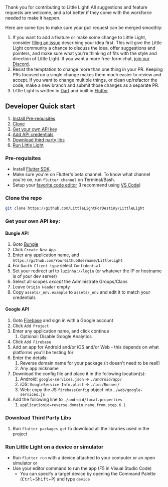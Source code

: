Thank you for contributing to Little Light! All suggestions and feature requests are welcome, and a lot better if they come with the workforce needed to make it happen.

Here are some tips to make sure your pull request can be merged smoothly:

1. If you want to add a feature or make some change to Little Light, consider [filing an issue](https://github.com/DestinyItemManager/DIM/issues/new) describing your idea first. This will give the Little Light community a chance to discuss the idea, offer suggestions and pointers, and make sure what you're thinking of fits with the style and direction of Little Light. If you want a more free-form chat, [join our Discord](https://discord.gg/dTKhBD).
2. Resist the temptation to change more than one thing in your PR. Keeping PRs focused on a single change makes them much easier to review and accept. If you want to change multiple things, or clean up/refactor the code, make a new branch and submit those changes as a separate PR.
3. Little Light is written in [Dart](https://www.dartlang.org/) and built in [Flutter](https://www.flutter.io)

## Developer Quick start
<!-- no toc  -->
1. [Install Pre-requisites](#pre-requisites)
2. [Clone](#clone-the-repo)
3. [Get your own API key](#get-your-own-api-key)
4. [Add API credentials](#add-api-credentials)
5. [Download third party libs](#download-third-party-libs)
6. [Run Little Light](#run-little-light-on-a-device-or-simulator)


### Pre-requisites
* Install [Flutter SDK](https://flutter.dev/docs/get-started/install).
* Make sure you're on Flutter's beta channel. To know what channel you're on, run ```flutter channel``` on Terminal/Bash.
* Setup your [favorite code editor](https://flutter.dev/docs/get-started/editor) (I recommend using [VS Code](https://code.visualstudio.com/))

### Clone the repo
```bash
git clone https://github.com/LittleLightForDestiny/LittleLight
```

### Get your own API key:

#### Bungie API
1. Goto [Bungie](https://www.bungie.net/en/Application)
2. Click `Create New App`
3. Enter any application name, and `https://github.com/YourGithubUsername/LittleLight`
4. For `Oauth Client type` select `Confidential`
5. Set your redirect url to `luzinha://login` (or whatever the IP or hostname is of your dev server)
6. Select all scopes _except_ the Administrate Groups/Clans
7. Leave `Origin Header` empty
8. Copy `assets/_env.example` to `assets/_env` and edit it to match your credentials

#### Google API
1. Goto [Firebase](https://console.firebase.google.com/u/0/) and sign in with a Google account
2. Click `Add Project`
3. Enter any application name, and click continue
   1. Optional: Disable Google Analytics
4. Click `Add Firebase`
5. Add an app for Android and/or iOS and/or Web - this depends on what platforms you'll be testing for
6. Enter the details:
   1. Reverse domain name for your package (it doesn't need to be real!)
   2. Any app nickname
7. Download the config file and place it in the following location(s):
   1. Android: `google-services.json` → `./android/app/`
   2. iOS: `GoogleService-Info.plist` → `./ios/Runner/`
   3. Web: copy the JS `firebaseConfig` object into `./web/google-services.js`
8. Add the following line to `./android/local.properties`
   1. `applicationid=reverse.domain.name.from.step.6.1`

### Download Third Party Libs
1. Run `flutter packages get` to download all the libraries used in the project

### Run Little Light on a device or simulator
* Run `flutter run` with a device attached to your computer or an open simulator
or
* Use your editor command to run the app (F5 in Visual Studio Code)
  * You can specify a target device by opening the Command Palette (<kbd>Ctrl</kbd>+<kbd>Shift</kbd>+<kbd>P</kbd>) and type `device`
